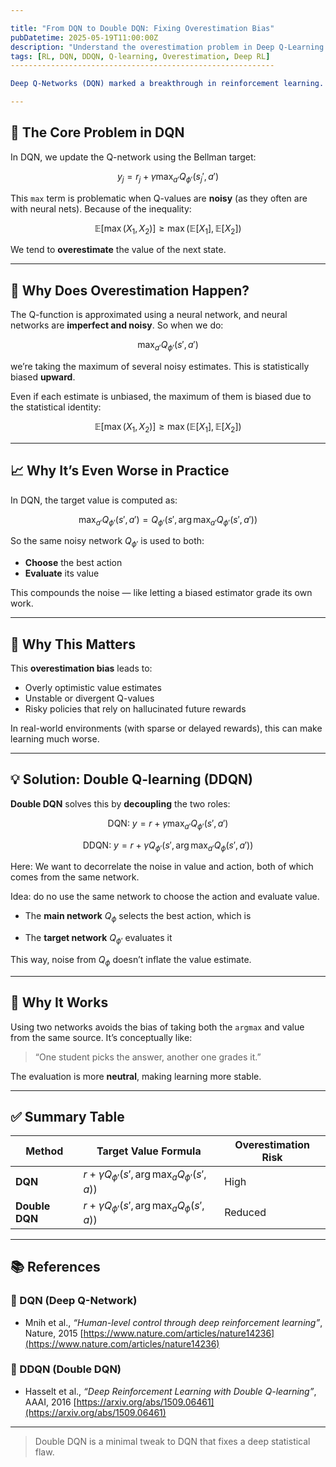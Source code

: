 ```yaml
---

title: "From DQN to Double DQN: Fixing Overestimation Bias"
pubDatetime: 2025-05-19T11:00:00Z
description: "Understand the overestimation problem in Deep Q-Learning and how Double DQN (DDQN) provides a simple but powerful fix by decoupling action selection and evaluation."
tags: [RL, DQN, DDQN, Q-learning, Overestimation, Deep RL]
-----------------------------------------------------------

Deep Q-Networks (DQN) marked a breakthrough in reinforcement learning. But they come with a hidden issue: **overestimation bias** in Q-values. This post explains where it comes from and how **Double DQN (DDQN)** solves it.

---
```


## 🎯 The Core Problem in DQN

In DQN, we update the Q-network using the Bellman target:

```math
y_j = r_j + \gamma \max_{a'} Q_{\phi'}(s_j', a')
```

This `max` term is problematic when Q-values are **noisy** (as they often are with neural nets). Because of the inequality:

```math
\mathbb{E}[\max(X_1, X_2)] \geq \max(\mathbb{E}[X_1], \mathbb{E}[X_2])
```

We tend to **overestimate** the value of the next state.

---

## 🤔 Why Does Overestimation Happen?

The Q-function is approximated using a neural network, and neural networks are **imperfect and noisy**. So when we do:

```math
\max_{a'} Q_{\phi'}(s', a')
```

we’re taking the maximum of several noisy estimates. This is statistically biased **upward**.

Even if each estimate is unbiased, the maximum of them is biased due to the statistical identity:

```math
\mathbb{E}[\max(X_1, X_2)] \geq \max(\mathbb{E}[X_1], \mathbb{E}[X_2])
```

---

## 📈 Why It’s Even Worse in Practice

In DQN, the target value is computed as:

```math
\max_{a'} Q_{\phi'}(s', a') = Q_{\phi'}(s', \arg\max_{a'} Q_{\phi'}(s', a'))
```

So the same noisy network $Q_{\phi'}$ is used to both:

* **Choose** the best action
* **Evaluate** its value

This compounds the noise — like letting a biased estimator grade its own work.

---

## 😬 Why This Matters

This **overestimation bias** leads to:

* Overly optimistic value estimates
* Unstable or divergent Q-values
* Risky policies that rely on hallucinated future rewards

In real-world environments (with sparse or delayed rewards), this can make learning much worse.

---

## 💡 Solution: Double Q-learning (DDQN)

**Double DQN** solves this by **decoupling** the two roles:

```math
\text{DQN: } y = r + \gamma \max_{a'} Q_{\phi'}(s', a')
```
```math
\text{DDQN: } y = r + \gamma Q_{\phi'}(s', \arg\max_{a'} Q_{\phi}(s', a'))
```

Here:
We want to decorrelate the noise in value and action, both of which comes from the same network.

Idea: do no use the same network to choose the action and evaluate value.
* The **main network** $Q_{\phi}$ selects the best action, which is 

* The **target network** $Q_{\phi'}$ evaluates it

This way, noise from $Q_{\phi}$ doesn’t inflate the value estimate.

---

## 🧠 Why It Works

Using two networks avoids the bias of taking both the `argmax` and value from the same source. It’s conceptually like:

> “One student picks the answer, another one grades it.”

The evaluation is more **neutral**, making learning more stable.

---

## ✅ Summary Table

| Method         | Target Value Formula                                   | Overestimation Risk |
| -------------- | ------------------------------------------------------ | ------------------- |
| **DQN**        | $r + \gamma Q_{\phi'}(s', \arg\max_a Q_{\phi'}(s', a))$                   | High                |
| **Double DQN** | $r + \gamma Q_{\phi'}(s', \arg\max_a Q_{\phi}(s', a))$ | Reduced             |

---

## 📚 References

### 📘 DQN (Deep Q-Network)

* Mnih et al., *“Human-level control through deep reinforcement learning”*, Nature, 2015
  [https://www.nature.com/articles/nature14236](https://www.nature.com/articles/nature14236)

### 📙 DDQN (Double DQN)

* Hasselt et al., *“Deep Reinforcement Learning with Double Q-learning”*, AAAI, 2016
  [https://arxiv.org/abs/1509.06461](https://arxiv.org/abs/1509.06461)

---

> Double DQN is a minimal tweak to DQN that fixes a deep statistical flaw.

